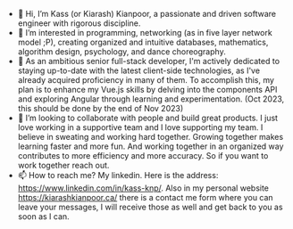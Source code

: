 - 👋 Hi, I’m Kass (or Kiarash) Kianpoor, a passionate and driven software engineer with rigorous discipline.
- 👀 I’m interested in programming, networking (as in five layer network model ;P), creating organized and intuitive databases, mathematics, algorithm design, psychology, and dance choreography. 
- 🌱 As an ambitious senior full-stack developer, I'm actively dedicated to staying up-to-date with the latest client-side technologies, as I've already acquired proficiency in many of them. To accomplish this, my plan is to enhance my Vue.js skills by delving into the components API and exploring Angular through learning and experimentation. (Oct 2023, this should be done by the end of Nov 2023)
- 💞️ I’m looking to collaborate with people and build great products. I just love working in a supportive team and I love supporting my team. I believe in sweating and working hard together. Growing together makes learning faster and more fun. And working together in an organized way contributes to more efficiency and more accuracy. So if you want to work together reach out. 
- 📫 How to reach me? My linkedin. Here is the address: https://www.linkedin.com/in/kass-knp/. Also in my personal website https://kiarashkianpoor.ca/ there is a contact me form where you can leave your messages, I will receive those as well and get back to you as soon as I can.

<!---
kasskianpoor/kasskianpoor is a ✨ special ✨ repository because its `README.md` (this file) appears on your GitHub profile.
You can click the Preview link to take a look at your changes.
--->
